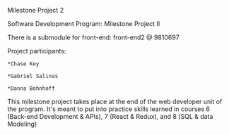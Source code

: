 Milestone Project 2

Software Development Program: Milestone Project II

There is a submodule for front-end:  front-end2 @ 9810697


Project participants:
    
    *Chase Key
    
    *Gabriel Salinas
    
    *Danna Bohnhoff

This milestone project takes place at the end of the web developer unit of the program. It's meant to put into practice skills learned in courses 6 (Back-end Development & APIs), 7 (React & Redux), and 8 (SQL & data Modeling)

